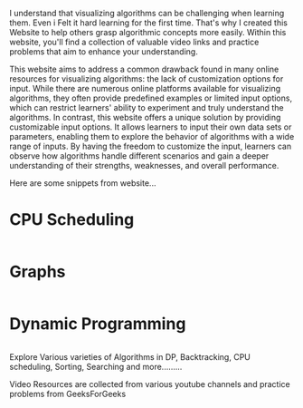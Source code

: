I understand that visualizing algorithms can be challenging when learning them. Even i Felt it hard learning for the first time. That's why I created this Website to help others grasp algorithmic concepts more easily. Within this website, you'll find a collection of valuable video links and practice problems that aim to enhance your understanding.

This website aims to address a common drawback found in many online resources for visualizing algorithms: the lack of customization options for input. While there are numerous online platforms available for visualizing algorithms, they often provide predefined examples or limited input options, which can restrict learners' ability to experiment and truly understand the algorithms. In contrast, this website offers a unique solution by providing customizable input options. It allows learners to input their own data sets or parameters, enabling them to explore the behavior of algorithms with a wide range of inputs. By having the freedom to customize the input, learners can observe how algorithms handle different scenarios and gain a deeper understanding of their strengths, weaknesses, and overall performance.


Here are some snippets from website...

<h1>CPU Scheduling</h1>
<img src="https://github.com/varmach9/algovizz/assets/68813737/47999566-752d-4e76-83b5-a39f09e17370" alt=""/>

<h1>Graphs</h1>
<img src="https://github.com/varmach9/algovizz/assets/68813737/ff59b505-4de1-4265-b11e-b766effafcf0" alt=""/>

<h1>Dynamic Programming</h1>
<img src="https://github.com/varmach9/algovizz/assets/68813737/cc911d98-bc91-4648-b1fb-df87cfcc7f94" alt=""/>


Explore Various varieties of Algorithms in DP, Backtracking, CPU scheduling, Sorting, Searching and more.........

Video Resources are collected from various youtube channels and practice problems from GeeksForGeeks
